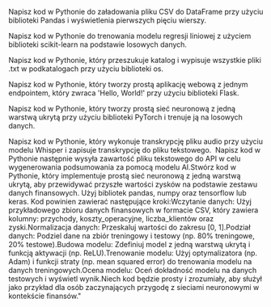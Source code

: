 Napisz kod w Pythonie do załadowania pliku CSV do DataFrame przy użyciu biblioteki Pandas i wyświetlenia pierwszych pięciu wierszy.

Napisz kod w Pythonie do trenowania modelu regresji liniowej z użyciem biblioteki scikit-learn na podstawie losowych danych.

Napisz kod w Pythonie, który przeszukuje katalog i wypisuje wszystkie pliki .txt w podkatalogach przy użyciu biblioteki os.

Napisz kod w Pythonie, który tworzy prostą aplikację webową z jednym endpointem, który zwraca 'Hello, World!' przy użyciu biblioteki Flask.

Napisz kod w Pythonie, który tworzy prostą sieć neuronową z jedną warstwą ukrytą przy użyciu biblioteki PyTorch i trenuje ją na losowych danych.

Napisz kod w Pythonie, który wykonuje transkrypcję pliku audio przy użyciu modelu Whisper i zapisuje transkrypcję do pliku tekstowego. 
Napisz kod w Pythonie następnie wysyła zawartość pliku tekstowego do API w celu wygenerowania podsumowania za pomocą modelu AI.Stwórz kod w Pythonie, który implementuje prostą sieć neuronową z jedną warstwą ukrytą, aby przewidywać przyszłe wartości zysków na podstawie zestawu danych finansowych. Użyj bibliotek pandas, numpy oraz tensorflow lub keras.
Kod powinien zawierać następujące kroki:Wczytanie danych: Użyj przykładowego zbioru danych finansowych w formacie CSV, który zawiera kolumny: przychody, koszty_operacyjne, liczba_klientów oraz zyski.Normalizacja danych: Przeskaluj wartości do zakresu [0, 1].Podział danych: Podziel dane na zbiór treningowy i testowy (np. 80% treningowe, 20% testowe).Budowa modelu: Zdefiniuj model z jedną warstwą ukrytą i funkcją aktywacji (np. ReLU).Trenowanie modelu: Użyj optymalizatora (np. Adam) i funkcji straty (np. mean squared error) do trenowania modelu na danych treningowych.Ocena modelu: Oceń dokładność modelu na danych testowych i wyświetl wynik.Niech kod będzie prosty i zrozumiały, aby służył jako przykład dla osób zaczynających przygodę z sieciami neuronowymi w kontekście finansów."
